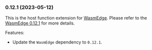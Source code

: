 ### 0.12.1 (2023-05-12)

This is the host function extension for [WasmEdge](https://github.com/WasmEdge/WasmEdge).
Please refer to the [WasmEdge 0.12.1](https://github.com/WasmEdge/WasmEdge/releases/tag/0.12.1) for more details.

Features:

* Update the `WasmEdge` dependency to `0.12.1`.
